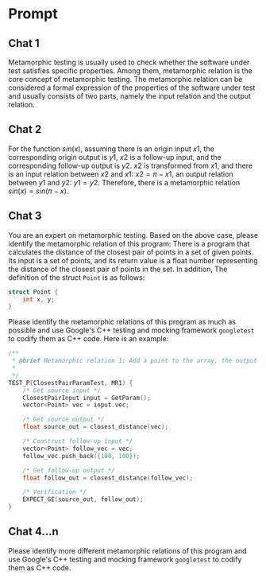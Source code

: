 # Prompt

## Chat 1

Metamorphic testing is usually used to check whether the software under test satisfies specific properties. Among them, metamorphic relation is the core concept of metamorphic testing. The metamorphic relation can be considered a formal expression of the properties of the software under test and usually consists of two parts, namely the input relation and the output relation.

## Chat 2

For the function $sin(x)$, assuming there is an origin input $x1$, the corresponding origin output is $y1$, $x2$ is a follow-up input, and the corresponding follow-up output is $y2$. $x2$ is transformed from $x1$, and there is an input relation between $x2$ and $x1$: $x2=\pi-x1$, an output relation between $y1$ and $y2$: $y1=y2$. Therefore, there is a metamorphic relation $sin(x)=sin(\pi-x)$.

## Chat 3

You are an expert on metamorphic testing. Based on the above case, please identify the metamorphic relation of this program: There is a program that calculates the distance of the closest pair of points in a set of given points. Its input is a set of points, and its return value is a float number representing the distance of the closest pair of points in the set. In addition, The definition of the struct `Point` is as follows:

```cpp
struct Point {
    int x, y;
}
```

Please identify the metamorphic relations of this program as much as possible and use Google's C++ testing and mocking framework `googletest` to codify them as C++ code. Here is an example:

```cpp
/**
 * @brief Metamorphic relation 1: Add a point to the array, the output should not be larger than before.
 *
 */
TEST_P(ClosestPairParamTest, MR1) {
    /* Get source input */
    ClosestPairInput input = GetParam();
    vector<Point> vec = input.vec;

    /* Get source output */
    float source_out = closest_distance(vec);

    /* Construct follow-up input */
    vector<Point> follow_vec = vec;
    follow_vec.push_back({100, 100});

    /* Get follow-up output */
    float follow_out = closest_distance(follow_vec);

    /* Verification */
    EXPECT_GE(source_out, follow_out);
}
```

## Chat 4...n

Please identify more different metamorphic relations of this program and use Google's C++ testing and mocking framework `googletest` to codify them as C++ code.